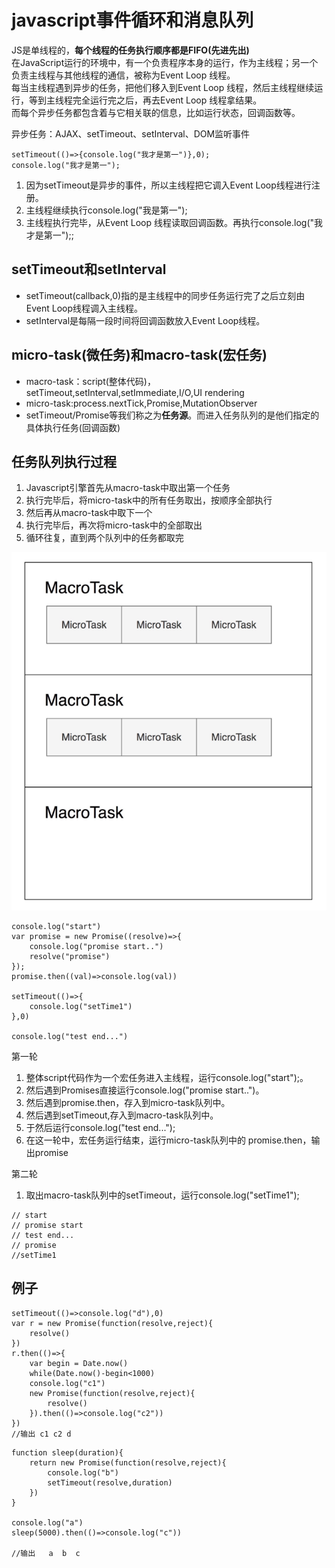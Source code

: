 # javascript事件循环和消息队列
JS是单线程的，**每个线程的任务执行顺序都是FIFO(先进先出)**  
在JavaScript运行的环境中，有一个负责程序本身的运行，作为主线程；另一个负责主线程与其他线程的通信，被称为Event Loop 线程。  
每当主线程遇到异步的任务，把他们移入到Event Loop 线程，然后主线程继续运行，等到主线程完全运行完之后，再去Event Loop 线程拿结果。  
而每个异步任务都包含着与它相关联的信息，比如运行状态，回调函数等。  

异步任务：AJAX、setTimeout、setInterval、DOM监听事件
```
setTimeout(()=>{console.log("我才是第一")},0);
console.log("我才是第一");
```
1. 因为setTimeout是异步的事件，所以主线程把它调入Event Loop线程进行注册。
2. 主线程继续执行console.log("我是第一");
3. 主线程执行完毕，从Event Loop 线程读取回调函数。再执行console.log("我才是第一");;

## setTimeout和setInterval
- setTimeout(callback,0)指的是主线程中的同步任务运行完了之后立刻由Event Loop线程调入主线程。
- setInterval是每隔一段时间将回调函数放入Event Loop线程。

## micro-task(微任务)和macro-task(宏任务)
- macro-task：script(整体代码)，setTimeout,setInterval,setImmediate,I/O,UI rendering
- micro-task:process.nextTick,Promise,MutationObserver
- setTimeout/Promise等我们称之为**任务源**。而进入任务队列的是他们指定的具体执行任务(回调函数)

## 任务队列执行过程
1. Javascript引擎首先从macro-task中取出第一个任务
2. 执行完毕后，将micro-task中的所有任务取出，按顺序全部执行
3. 然后再从macro-task中取下一个
4. 执行完毕后，再次将micro-task中的全部取出
5. 循环往复，直到两个队列中的任务都取完

![](img/任务队列.png)

```
console.log("start")
var promise = new Promise((resolve)=>{
    console.log("promise start..")
    resolve("promise")
});
promise.then((val)=>console.log(val))

setTimeout(()=>{
    console.log("setTime1")
},0)

console.log("test end...")
```
第一轮
1. 整体script代码作为一个宏任务进入主线程，运行console.log("start");。
2. 然后遇到Promises直接运行console.log("promise start..")。
3. 然后遇到promise.then，存入到micro-task队列中。
4. 然后遇到setTimeout,存入到macro-task队列中。
5. 于然后运行console.log("test end...");
6. 在这一轮中，宏任务运行结束，运行micro-task队列中的 promise.then，输出promise  


第二轮
1. 取出macro-task队列中的setTimeout，运行console.log("setTime1");

```
// start
// promise start
// test end...
// promise
//setTime1
```
## 例子
```
setTimeout(()=>console.log("d"),0)
var r = new Promise(function(resolve,reject){
    resolve()
})
r.then(()=>{
    var begin = Date.now()
    while(Date.now()-begin<1000)
    console.log("c1")
    new Promise(function(resolve,reject){
        resolve()
    }).then(()=>console.log("c2"))
})
//输出 c1 c2 d
```

```
function sleep(duration){
    return new Promise(function(resolve,reject){
        console.log("b")
        setTimeout(resolve,duration)
    })
}

console.log("a")
sleep(5000).then(()=>console.log("c"))

//输出   a  b  c
```
